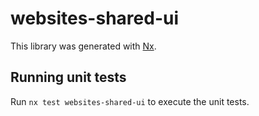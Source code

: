 # websites-shared-ui

This library was generated with [Nx](https://nx.dev).

## Running unit tests

Run `nx test websites-shared-ui` to execute the unit tests.
